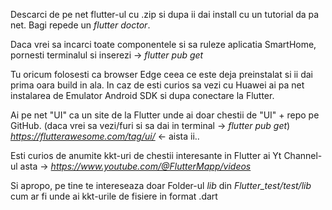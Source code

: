 Descarci de pe net flutter-ul cu .zip si dupa ii dai install cu un tutorial da pa net. Bagi repede un *flutter doctor*.

Daca vrei sa incarci toate componentele si sa ruleze aplicatia SmartHome, pornesti terminalul si inserezi -> *flutter pub get*

Tu oricum folosesti ca browser Edge ceea ce este deja preinstalat si ii dai prima oara build in ala. In caz de esti curios sa vezi cu Huawei ai pa net instalarea de Emulator Android SDK si dupa conectare la Flutter.

Ai pe net "UI" ca un site de la Flutter unde ai doar chestii de "UI" + repo pe GitHub. (daca vrei sa vezi/furi si sa dai in terminal -> *flutter pub get*)
*https://flutterawesome.com/tag/ui/* <- aista ii..

Esti curios de anumite kkt-uri de chestii interesante in Flutter ai Yt Channel-ul asta -> *https://www.youtube.com/@FlutterMapp/videos*

Si apropo, pe tine te intereseaza doar Folder-ul *lib* din *Flutter_test/test/lib* cum ar fi unde ai kkt-urile de fisiere in format .dart
